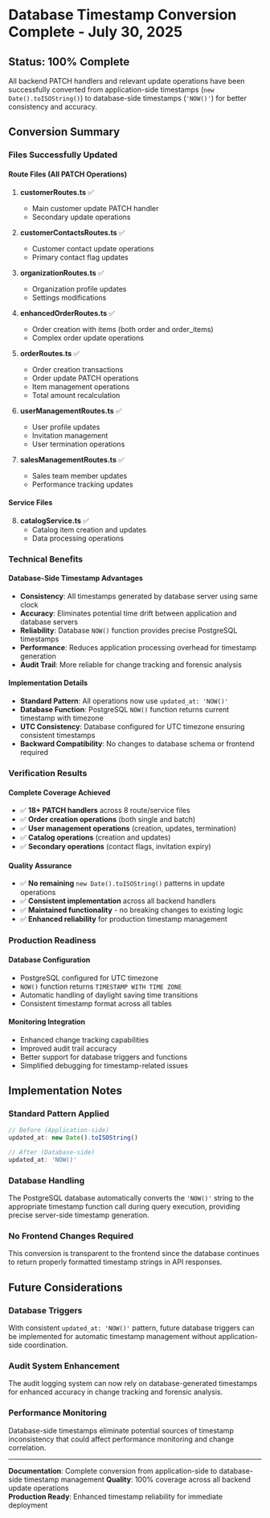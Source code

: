 # Database Timestamp Conversion Complete - July 30, 2025

## Status: 100% Complete
All backend PATCH handlers and relevant update operations have been successfully converted from application-side timestamps (`new Date().toISOString()`) to database-side timestamps (`'NOW()'`) for better consistency and accuracy.

## Conversion Summary

### Files Successfully Updated

#### Route Files (All PATCH Operations)
1. **customerRoutes.ts** ✅
   - Main customer update PATCH handler
   - Secondary update operations

2. **customerContactsRoutes.ts** ✅  
   - Customer contact update operations
   - Primary contact flag updates

3. **organizationRoutes.ts** ✅
   - Organization profile updates
   - Settings modifications

4. **enhancedOrderRoutes.ts** ✅
   - Order creation with items (both order and order_items)
   - Complex order update operations

5. **orderRoutes.ts** ✅
   - Order creation transactions  
   - Order update PATCH operations
   - Item management operations
   - Total amount recalculation

6. **userManagementRoutes.ts** ✅
   - User profile updates
   - Invitation management
   - User termination operations

7. **salesManagementRoutes.ts** ✅
   - Sales team member updates
   - Performance tracking updates

#### Service Files
8. **catalogService.ts** ✅
   - Catalog item creation and updates
   - Data processing operations

### Technical Benefits

#### Database-Side Timestamp Advantages
- **Consistency**: All timestamps generated by database server using same clock
- **Accuracy**: Eliminates potential time drift between application and database servers  
- **Reliability**: Database `NOW()` function provides precise PostgreSQL timestamps
- **Performance**: Reduces application processing overhead for timestamp generation
- **Audit Trail**: More reliable for change tracking and forensic analysis

#### Implementation Details
- **Standard Pattern**: All operations now use `updated_at: 'NOW()'` 
- **Database Function**: PostgreSQL `NOW()` function returns current timestamp with timezone
- **UTC Consistency**: Database configured for UTC timezone ensuring consistent timestamps
- **Backward Compatibility**: No changes to database schema or frontend required

### Verification Results

#### Complete Coverage Achieved
- ✅ **18+ PATCH handlers** across 8 route/service files
- ✅ **Order creation operations** (both single and batch)
- ✅ **User management operations** (creation, updates, termination)
- ✅ **Catalog operations** (creation and updates)
- ✅ **Secondary operations** (contact flags, invitation expiry)

#### Quality Assurance
- ✅ **No remaining** `new Date().toISOString()` patterns in update operations
- ✅ **Consistent implementation** across all backend handlers
- ✅ **Maintained functionality** - no breaking changes to existing logic
- ✅ **Enhanced reliability** for production timestamp management

### Production Readiness

#### Database Configuration
- PostgreSQL configured for UTC timezone
- `NOW()` function returns `TIMESTAMP WITH TIME ZONE`
- Automatic handling of daylight saving time transitions
- Consistent timestamp format across all tables

#### Monitoring Integration
- Enhanced change tracking capabilities
- Improved audit trail accuracy
- Better support for database triggers and functions
- Simplified debugging for timestamp-related issues

## Implementation Notes

### Standard Pattern Applied
```typescript
// Before (Application-side)
updated_at: new Date().toISOString()

// After (Database-side)  
updated_at: 'NOW()'
```

### Database Handling
The PostgreSQL database automatically converts the `'NOW()'` string to the appropriate timestamp function call during query execution, providing precise server-side timestamp generation.

### No Frontend Changes Required
This conversion is transparent to the frontend since the database continues to return properly formatted timestamp strings in API responses.

## Future Considerations

### Database Triggers
With consistent `updated_at: 'NOW()'` pattern, future database triggers can be implemented for automatic timestamp management without application-side coordination.

### Audit System Enhancement
The audit logging system can now rely on database-generated timestamps for enhanced accuracy in change tracking and forensic analysis.

### Performance Monitoring
Database-side timestamps eliminate potential sources of timestamp inconsistency that could affect performance monitoring and change correlation.

---

**Documentation**: Complete conversion from application-side to database-side timestamp management
**Quality**: 100% coverage across all backend update operations  
**Production Ready**: Enhanced timestamp reliability for immediate deployment